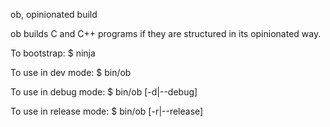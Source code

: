 ob, opinionated build

ob builds C and C++ programs if they are structured in its opinionated way.

To bootstrap:
  $ ninja

To use in dev mode:
   $ bin/ob

To use in debug mode:
   $ bin/ob [-d|--debug]

To use in release mode:
   $ bin/ob [-r|--release]
